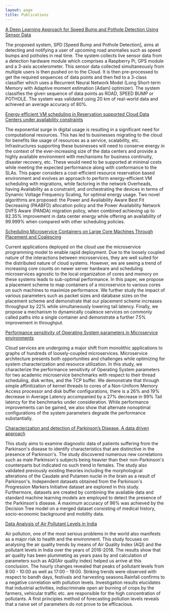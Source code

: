 ```yaml
---
layout: page
title: Publications
---
```



[A Deep Learning Approach for Speed Bump and Pothole Detection Using Sensor Data](https://link.springer.com/chapter/10.1007/978-981-16-1338-8_7) 

The proposed system, SPD [Speed Bump and Pothole Detection], aims at detecting and notifying a user of upcoming road anomalies such as speed bumps and potholes in real time. The system collects live sensor data from a detection hardware module which comprises a Raspberry Pi, GPS module and a 3-axis accelerometer. This sensor data collected simultaneously from multiple users is then pushed on to the Cloud. It is then pre-processed to get the required sequences of data points and then fed to a 3-class classifier which uses a Recurrent Neural Network Model (Long Short-term Memory with Adaptive moment estimation [Adam] optimizer). The system classifies the given sequence of data points as ROAD, SPEED BUMP or POTHOLE. The system was validated using 20 km of real-world data and achieved an average accuracy of 80%.

[Energy efficient VM scheduling in Reservation supported Cloud Data Centers under availability constraints](https://ieeexplore.ieee.org/abstract/document/9498421)

The exponential surge in digital usage is resulting in a significant need for computational resources. This has led to businesses migrating to the cloud for benefits like usage of resources as a service, scalability, etc. Infrastructures supporting these businesses will need to conserve energy in the context of the ever-increasing size of the data centers and provide a highly available environment with mechanisms for business continuity, disaster recovery, etc. These would need to be supported at minimal costs while meeting the expected performance along with conformance to the SLAs. This paper considers a cost-efficient resource reservation based environment and evolves an approach to perform energy-efficient VM scheduling with migrations, while factoring in the network Overheads, having Availability as a constraint, and orchestrating the devices in terms of Dynamic Voltage Frequency Scaling, for optimal energy usage. Two novel algorithms are proposed: the Power and Availability Aware Best Fit Decreasing (PAABFD) allocation policy and the Power Availability Network DVFS Aware (PANDA) migration policy, when combined achieving up to 82.35% improvement in data center energy while offering an availability of 99.999% when compared with other scheduling policies.

[Scheduling Microservice Containers on Large Core Machines Through Placement and Coalescing](https://link.springer.com/chapter/10.1007/978-3-030-88224-2_5) 

Current applications deployed on the cloud use the microservice programming model to enable rapid deployment. Due to the loosely coupled nature of the interactions between microservices, they are well suited for the distributed nature of cloud systems. However, we are seeing a trend of increasing core counts on newer server hardware and scheduling microservices agnostic to the local organization of cores and memory on these systems leads to sub-optimal performance. In this paper, we propose a placement scheme to map containers of a microservice to various cores on such machines to maximize performance. We further study the impact of various parameters such as packet sizes and database sizes on the placement scheme and demonstrate that our placement scheme increases throughput by 22% while simultaneously lowering tail latency. Finally, we propose a mechanism to dynamically coalesce services on commonly called paths into a single container and demonstrate a further 7.5% improvement in throughput.

[Performance sensitivity of Operating System parameters in Microservice environments](https://ieeexplore.ieee.org/abstract/document/9499326) 

Cloud services are undergoing a major shift from monolithic applications to graphs of hundreds of loosely-coupled microservices. Microservice architecture presents both opportunities and challenges while optimizing for system characterization and resource utilization. In this study, we characterize the performance sensitivity of Operating System parameters for two academic microservice benchmarks with respect to their thread scheduling, disk writes, and the TCP buffer. We demonstrate that through simple affinitization of kernel threads to cores of a Non-Uniform Memory Access processor and disk buffer configurations, there is a 26% and 19% decrease in Average Latency accompanied by a 27% decrease in 99% Tail latency for the benchmarks under consideration. While performance improvements can be gained, we also show that alternate nonoptimal configurations of the system parameters degrade the performance substantially.

[Characterization and detection of Parkinson’s Disease, A data driven approach](https://ieeexplore.ieee.org/abstract/document/9276892) 

This study aims to examine diagnostic data of patients suffering from the Parkinson's disease to identify characteristics that are distinctive in the presence of Parkinson's. The study discovered numerous new correlations such as male Parkinson's subjects being heavier than their non-Parkinson's counterparts but indicated no such trend in females. The study also validated previously existing theories including the morphological alterations of the Caudate and Putamen nuclei in the brain as a result of Parkinson's. Independent datasets obtained from the Parkinson's Progression Markers Initiative dataset are explored in this study. Furthermore, datasets are created by combining the available data and standard machine learning models are employed to detect the presence of the Parkinson's disease. A maximum accuracy of 96% was achieved by the Decision Tree model on a merged dataset consisting of medical history, socio-economic background and mobility data.

[Data Analysis of Air Pollutant Levels in India](https://ieeexplore.ieee.org/abstract/document/9298391) 

Air pollution, one of the most serious problems in the world also manifests as a major risk to health and the environment. This study focuses on analysing the air quality trends by means of Air Quality Index (AQI) and the pollutant levels in India over the years of 2016-2018. The results show that air quality has been plummeting as years pass by and calculation of parameters such as AQI(Air quality index) helped us arrive at this conclusion. The hourly changes revealed that peaks of pollutant levels from 8:00 - 10:00 as well as 17:00 - 19:00. Striking trends were observed with respect to bandh days, festivals and harvesting seasons.Rainfall confirms to a negative correlation with pollution levels. Investigation results elucidates that industrial activities, indiscriminate open air burning of crops by the farmers, vehicular traffic etc. are responsible for the high concentration of pollutants. A first principles method of forecasting pollution levels reveals that a naive set of parameters do not prove to be efficacious.
